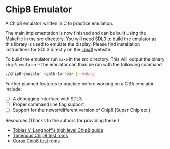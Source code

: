# Chip8 Emulator

A Chip8 emulator written in C to practice emulation.

The main implementation is now finished and can be built using the Makefile in the src directory.
You will need SDL3 to build the emulator as this library is used to emulate the display.
Please find installation instructions for SDL3 directly on the [libsdl](https://www.libsdl.org) website.

To build the emulator run ``make`` in the src directory.
This will output the binary ``chip8-emulator`` - the emulator can than be run with the following command

```bash
./chip8-emulator <path-to-rom> [--debug]
```

Further planned features to practice before working on a GBA emulator include:
   - [ ] A debugging interface with SDL3
   - [ ] Proper command line flag support
   - [ ] Support for the newer/different version of Chip8 (Super Chip etc.)

Resources (Thanks to the authors for providing these!)
   + [Tobias V. Langhoff's high level Chip8 guide](https://tobiasvl.github.io/blog/write-a-chip-8-emulator)
   + [Timendus Chip8 test roms](https://github.com/Timendus/chip8-test-suite?tab=readme-ov-file)
   + [Corax Chip8 test roms](https://github.com/corax89/chip8-test-rom)

